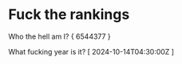 # Fuck the rankings

Who the hell am I?
{ 6544377 }

What fucking year is it?
[ 2024-10-14T04:30:00Z ]
